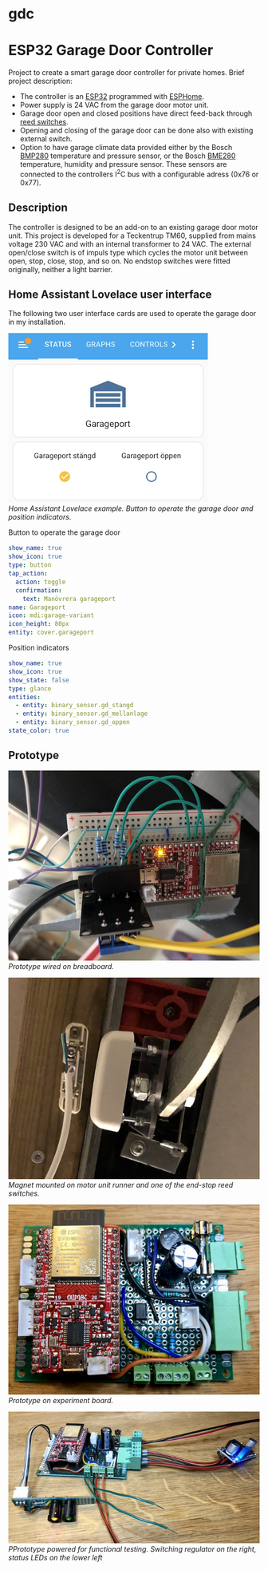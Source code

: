 # gdc
<!-- [![GitHub release (latest by date)](https://img.shields.io/github/v/release/jnasholm/gdc)](https://github.com/jnasholm/gdc/releases) -->
<!-- ![GitHub last commit](https://img.shields.io/github/last-commit/jnasholm/gdc) -->

# ESP32 Garage Door Controller

Project to create a smart garage door controller for private homes. Brief project description:

- The controller is an [ESP32](https://www.olimex.com/Products/IoT/ESP32/ESP32-DevKit-LiPo/open-source-hardware) programmed with [ESPHome](https://esphome.io/).
- Power supply is 24 VAC from the garage door motor unit.
- Garage door open and closed positions have direct feed-back through [reed switches](https://www.kjell.com/se/produkter/sakerhet-overvakning/larmsystem/detektorer-sensorer-ovriga-tillbehor/magnetkontakt-nc-p50500).
- Opening and closing of the garage door can be done also with existing external switch.
- Option to have garage climate data provided either by the Bosch [BMP280](https://www.bosch-sensortec.com/products/environmental-sensors/pressure-sensors/bmp280/) temperature and pressure sensor, or the Bosch [BME280](https://www.bosch-sensortec.com/products/environmental-sensors/humidity-sensors-bme280/) temperature, humidity and pressure sensor. These sensors are connected to the controllers I<sup>2</sup>C bus with a configurable adress (0x76 or 0x77).

## Description
The controller is designed to be an add-on to an existing garage door motor unit. This project is developed for a Teckentrup TM60, supplied from mains voltage 230 VAC and with an internal transformer to 24 VAC. The external open/close switch is of impuls type which cycles the motor unit between open, stop, close, stop, and so on. No endstop switches were fitted originally, neither a light barrier.

## Home Assistant Lovelace user interface

The following two user interface cards are used to operate the garage door in my installation.

![HASS UI](/images/hass_ui.png)
<br>
*Home Assistant Lovelace example. Button to operate the garage door and position indicators.*

Button to operate the garage door
```yaml
show_name: true
show_icon: true
type: button
tap_action:
  action: toggle
  confirmation:
    text: Manövrera garageport
name: Garageport
icon: mdi:garage-variant
icon_height: 80px
entity: cover.garageport
```
Position indicators
```yaml
show_name: true
show_icon: true
show_state: false
type: glance
entities:
  - entity: binary_sensor.gd_stangd
  - entity: binary_sensor.gd_mellanlage
  - entity: binary_sensor.gd_oppen
state_color: true
```

## Prototype

![Prototype on breadboard](/images/breadboard_prototype.png)
<br>
*Prototype wired on breadboard.*

![Magnet and reed switch](/images/magnet_and_reed_switch.png)
<br>
*Magnet mounted on motor unit runner and one of the end-stop reed switches.*

![Prototype on experiment board](/images/experiment_prototype.png)
<br>
*Prototype on experiment board.*

![Prototype powered for functional testing](/images/prototype_with_regulator_and_leds.png)
<br>
*PPrototype powered for functional testing. Switching regulator on the right, status LEDs on the lower left*
